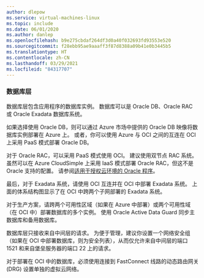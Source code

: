 ```yaml
---
author: dlepow
ms.service: virtual-machines-linux
ms.topic: include
ms.date: 06/01/2020
ms.author: danlep
ms.openlocfilehash: b9e275cbdaf264df3d0a40f032693fd93553e520
ms.sourcegitcommit: f28ebb95ae9aaaff3f87d8388a09b41e0b3445b5
ms.translationtype: HT
ms.contentlocale: zh-CN
ms.lasthandoff: 03/29/2021
ms.locfileid: "84317707"
---
```

### <a name="database-tier"></a>数据库层

数据库层包含应用程序的数据库实例。 数据库可以是 Oracle DB、Oracle RAC 或 Oracle Exadata 数据库系统。 

如果选择使用 Oracle DB，则可以通过 Azure 市场中提供的 Oracle DB 映像将数据库实例部署在 Azure 上。 或者，你可以使用 Azure 与 OCI 之间的互连在 OCI 上采用 PaaS 模式部署 Oracle DB。

对于 Oracle RAC，可以采用 PaaS 模式使用 OCI。 建议使用双节点 RAC 系统。 虽然可以在 Azure CloudSimple 上采用 IaaS 模式部署 Oracle RAC，但这不是 Oracle 支持的配置。 请参阅[适用于授权云环境的 Oracle 程序](http://www.oracle.com/us/corporate/pricing/authorized-cloud-environments-3493562.pdf)。

最后，对于 Exadata 系统，请使用 OCI 互连并在 OCI 中部署 Exadata 系统。 上面的体系结构图显示了在 OCI 中跨两个子网部署的 Exadata 系统。

对于生产方案，请跨两个可用性区域（如果在 Azure 中部署）或两个可用性域（在 OCI 中）部署数据库的多个实例。 使用 Oracle Active Data Guard 同步主数据库和备用数据库。

数据库层只接收来自中间层的请求。 为便于管理，建议你设置一个网络安全组（如果在 OCI 中部署数据库，则为安全列表），从而仅允许来自中间层的端口 1521 和来自堡垒服务器的端口 22 上的请求。

对于部署在 OCI 中的数据库，必须使用连接到 FastConnect 线路的动态路由网关 (DRG) 设置单独的虚拟云网络。